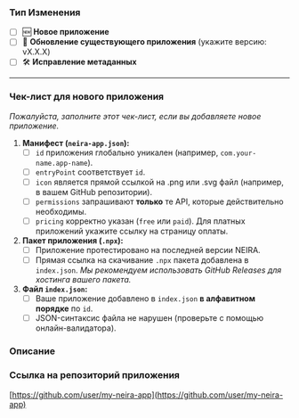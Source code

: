 <!--
Спасибо за ваш вклад в экосистему NEIRA!

Пожалуйста, убедитесь, что вы ознакомились с нашей документацией для разработчиков приложений:
[Ссылка на вашу документацию]

Прежде чем отправить Pull Request, пройдите по этому чек-листу.
-->

### Тип Изменения

*   [ ] 🆕 **Новое приложение**
*   [ ] 🔄 **Обновление существующего приложения** (укажите версию: vX.X.X)
*   [ ] 🛠️ **Исправление метаданных**

---

### Чек-лист для нового приложения

*Пожалуйста, заполните этот чек-лист, если вы добавляете новое приложение.*

1.  **Манифест (`neira-app.json`):**
    *   [ ] `id` приложения глобально уникален (например, `com.your-name.app-name`).
    *   [ ] `entryPoint` соответствует `id`.
    *   [ ] `icon` является прямой ссылкой на .png или .svg файл (например, в вашем GitHub репозитории).
    *   [ ] `permissions` запрашивают **только** те API, которые действительно необходимы.
    *   [ ] `pricing` корректно указан (`free` или `paid`). Для платных приложений укажите ссылку на страницу оплаты.

2.  **Пакет приложения (`.npx`):**
    *   [ ] Приложение протестировано на последней версии NEIRA.
    *   [ ] Прямая ссылка на скачивание `.npx` пакета добавлена в `index.json`. *Мы рекомендуем использовать GitHub Releases для хостинга вашего пакета.*

3.  **Файл `index.json`:**
    *   [ ] Ваше приложение добавлено в `index.json` **в алфавитном порядке** по `id`.
    *   [ ] JSON-синтаксис файла не нарушен (проверьте с помощью онлайн-валидатора).

### Описание

<!--
Кратко опишите ваше приложение или изменения, которые вы вносите.
Если это обновление, укажите, что нового в этой версии (changelog).
-->

### Ссылка на репозиторий приложения

<!--
Укажите прямую ссылку на GitHub-репозиторий вашего приложения.
-->

[https://github.com/user/my-neira-app](https://github.com/user/my-neira-app) 
